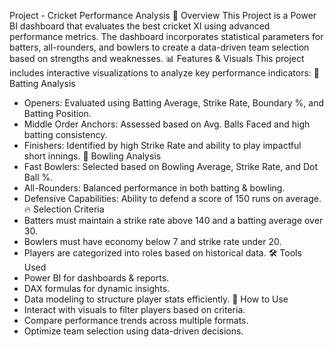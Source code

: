 Project  - Cricket Performance Analysis
📌 Overview
This Project is a Power BI dashboard that evaluates the best cricket XI using advanced performance metrics. The dashboard incorporates statistical parameters for batters, all-rounders, and bowlers to create a data-driven team selection based on strengths and weaknesses.
📊 Features & Visuals
This project includes interactive visualizations to analyze key performance indicators:
🏏 Batting Analysis
- Openers: Evaluated using Batting Average, Strike Rate, Boundary %, and Batting Position.
- Middle Order Anchors: Assessed based on Avg. Balls Faced and high batting consistency.
- Finishers: Identified by high Strike Rate and ability to play impactful short innings.
🎯 Bowling Analysis
- Fast Bowlers: Selected based on Bowling Average, Strike Rate, and Dot Ball %.
- All-Rounders: Balanced performance in both batting & bowling.
- Defensive Capabilities: Ability to defend a score of 150 runs on average.
🔥 Selection Criteria
- Batters must maintain a strike rate above 140 and a batting average over 30.
- Bowlers must have economy below 7 and strike rate under 20.
- Players are categorized into roles based on historical data.
🛠️ Tools Used
- Power BI for dashboards & reports.
- DAX formulas for dynamic insights.
- Data modeling to structure player stats efficiently.
🚀 How to Use
- Interact with visuals to filter players based on criteria.
- Compare performance trends across multiple formats.
- Optimize team selection using data-driven decisions.


